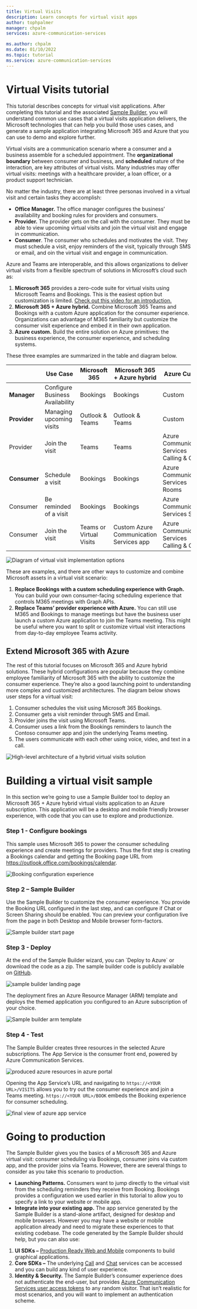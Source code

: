 ```yaml
---
title: Virtual Visits
description: Learn concepts for virtual visit apps
author: tophpalmer
manager: chpalm
services: azure-communication-services

ms.author: chpalm
ms.date: 01/10/2022
ms.topic: tutorial
ms.service: azure-communication-services
---
```


# Virtual Visits tutorial

This tutorial describes concepts for virtual visit applications. After completing this tutorial and the associated [Sample Builder](https://aka.ms/acs-sample-builder), you will understand common use cases that a virtual visits application delivers, the Microsoft technologies that can help you build those uses cases, and generate a sample application integrating Microsoft 365 and Azure that you can use to demo and explore further.

Virtual visits are a communication scenario where a consumer and a business assemble for a scheduled appointment. The **organizational boundary** between consumer and business, and **scheduled** nature of the interaction, are key attributes of virtual visits. Many industries may offer virtual visits: meetings with a healthcare provider, a loan officer, or a product support technician.

No matter the industry, there are at least three personas involved in a virtual visit and certain tasks they accomplish:
- **Office Manager.** The office manager configures the business’ availability and booking rules for providers and consumers.
- **Provider.** The provider gets on the call with the consumer. They must be able to view upcoming virtual visits and join the virtual visit and engage in communication.
- **Consumer**. The consumer who schedules and motivates the visit. They must schedule a visit, enjoy reminders of the visit, typically through SMS or email, and oin the virtual visit and engage in communication. 

 Azure and Teams are interoperable, and this allows organizations to deliver virtual visits from a flexible spectrum of solutions in Microsoft’s cloud such as:
 
1. **Microsoft 365** provides a zero-code suite for virtual visits using Microsoft Teams and Bookings. This is the easiest option but customization is limited. [Check out this video for an introduction.](https://www.youtube.com/watch?v=zqfGrwW2lEw)
2. **Microsoft 365 + Azure hybrid.** Combine Microsoft 365 Teams and Bookings with a custom Azure application for the consumer experience. Organizations can advantage of M365 familiarity but customize the consumer visit experience and embed it in their own application.
3. **Azure custom.** Build the entire solution on Azure primitives: the business experience, the consumer experience, and scheduling systems.

These three examples are summarized in the table and diagram below.

| | **Use Case** | **Microsoft 365** | **Microsoft 365 + Azure hybrid** | **Azure Custom** |
|--------------|------------|-----------|---------------|---------------|
| **Manager** | Configure Business Availability | Bookings | Bookings | Custom |
| **Provider** | Managing upcoming visits | Outlook & Teams | Outlook & Teams | Custom |
| Provider | Join the visit | Teams | Teams | Azure Communication Services Calling & Chat |
| **Consumer** | Schedule a visit | Bookings | Bookings | Azure Communication Services Rooms |
| Consumer| Be reminded of a visit | Bookings | Bookings | Azure Communication Services SMS |
| Consumer| Join the visit | Teams or Virtual Visits | Custom Azure Communication Services app | Azure Communication Services Calling & Chat |

![Diagram of virtual visit implementation options](./media/sample-builder/virtual-visit-options.svg)


These are examples, and there are other ways to customize and combine Microsoft assets in a virtual visit scenario:
1. **Replace Bookings with a custom scheduling experience with Graph.** You can build your own consumer-facing scheduling experience that controls M365 meetings with Graph APIs.
2. **Replace Teams’ provider experience with Azure.** You can still use M365 and Bookings to manage meetings but have the business user launch a custom Azure application to join the Teams meeting. This might be useful where you want to split or customize virtual visit interactions from day-to-day employee Teams activity.

## Extend Microsoft 365 with Azure
The rest of this tutorial focuses on Microsoft 365 and Azure hybrid solutions. These hybrid configurations are popular because they combine employee familiarity of Microsoft 365 with the ability to customize the consumer experience. They’re also a good launching point to understanding more complex and customized
architectures. The diagram below shows user steps for a virtual visit:
1. Consumer schedules the visit using Microsoft 365 Bookings.
2. Consumer gets a visit reminder through SMS and Email.
3. Provider joins the visit using Microsoft Teams.
4. Consumer uses a link from the Bookings reminders to launch the Contoso consumer app and join the underlying Teams meeting.
5. The users communicate with each other using voice, video, and text in a call.


![High-level architecture of a hybrid virtual visits solution](./media/sample-builder/virtual-visit-arch.svg)

# Building a virtual visit sample
In this section we’re going to use a Sample Builder tool to deploy an Microsoft 365 + Azure hybrid virtual visits application to an Azure subscription. This application will be a desktop and mobile friendly browser experience, with code that you can use to explore and productionize.

### Step 1 - Configure bookings
This sample uses Microsoft 365 to power the consumer scheduling experience and create meetings for providers. Thus the first step is creating a Bookings calendar and getting the Booking page URL from https://outlook.office.com/bookings/calendar.

![Booking configuration experience](./media/sample-builder/bookings-url.png)

### Step 2 – Sample Builder
Use the Sample Builder to customize the consumer experience. You provide the Booking URL configured in the last step, and can configure if Chat or Screen Sharing should be enabled. You can preview your configuration live from the page in both Desktop and Mobile browser form-factors.

![Sample builder start page](./media/sample-builder/sample-builder-start.png)

### Step 3 - Deploy
At the end of the Sample Builder wizard, you can \`Deploy to Azure\` or download the code as a zip. The sample builder code is publicly available on [GitHub](https://github.com/Azure-Samples/communication-services-virtual-visits-solution). 

![sample builder landing page](./media/sample-builder/sample-builder-landing.png)

The deployment fires an Azure Resource Manager (ARM) template and deploys the themed application you configured to an Azure subscription of your choice. 

![Sample builder arm template](./media/sample-builder/sample-builder-arm.png)

### Step 4 - Test
The Sample Builder creates three resources in the selected Azure subscriptions. The App Service is the consumer front end, powered by Azure Communication Services. 

![produced azure resources in azure portal](./media/sample-builder/azure-resources.png) 

Opening the App Service’s URL and navigating to `https://<YOUR URL>/VISITS` allows you to try out the consumer experience and join a Teams meeting.  `https://<YOUR URL>/BOOK` embeds the Booking experience for consumer scheduling.

![final view of azure app service](./media/sample-builder/azure-resource-final.png) 

# Going to production
The Sample Builder gives you the basics of a Microsoft 365 and Azure virtual visit: consumer scheduling via Bookings, consumer joins via custom app, and the provider joins via Teams. However, there are several things to consider as you take this scenario to production.
- **Launching Patterns.** Consumers want to jump directly to the virtual visit from the scheduling reminders they receive from Booking. Bookings provides a configuration we used earlier in this tutorial to allow you to specify a link to your website or mobile app.
- **Integrate into your existing app.** The app service generated by the Sample Builder is a stand-alone artifact, designed for desktop and mobile browsers. However you may have a website or mobile application already and need to migrate these experiences to that existing codebase. The code generated by the Sample Builder should help, but you can also use:
1. **UI SDKs –** [Production Ready Web and Mobile](https://azure.github.io/communication-ui-library/?path=/story/overview--page) components to build graphical applications.
2. **Core SDKs –** The underlying [Call](https://docs.microsoft.com/azure/communication-services/quickstarts/voice-video-calling/get-started-teams-interop?pivots=platform-windows) and [Chat](https://docs.microsoft.com/azure/communication-services/quickstarts/chat/meeting-interop?pivots=platform-windows) services can be accessed and you can build any kind of user experience.
3. **Identity & Security.** The Sample Builder’s consumer experience does not authenticate the end-user, but provides [Azure Communication Services user access tokens](https://docs.microsoft.com/azure/communication-services/quickstarts/access-tokens?pivots=programming-language-csharp) to any random visitor. That isn’t realistic for most scenarios, and you will want to implement an authentication scheme.
